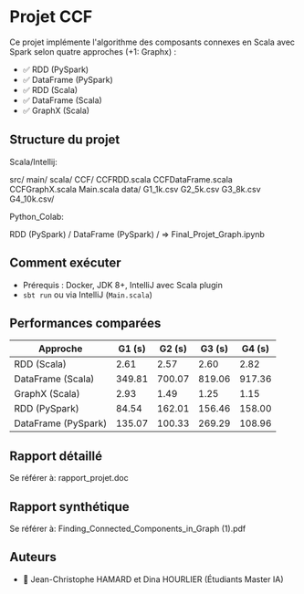 # Projet CCF
Ce projet implémente l'algorithme des composants connexes en Scala avec Spark selon quatre approches (+1: Graphx) :

- ✅ RDD (PySpark) 
- ✅ DataFrame (PySpark)
- ✅ RDD (Scala)
- ✅ DataFrame (Scala)
- ✅ GraphX (Scala)

## Structure du projet 

Scala/Intellij:

src/
main/
scala/
CCF/
CCFRDD.scala
CCFDataFrame.scala
CCFGraphX.scala
Main.scala
data/
G1_1k.csv
G2_5k.csv
G3_8k.csv
G4_10k.csv/

Python_Colab:

RDD (PySpark) / DataFrame (PySpark) / => Final_Projet_Graph.ipynb





## Comment exécuter

- Prérequis : Docker, JDK 8+, IntelliJ avec Scala plugin
- `sbt run` ou via IntelliJ (`Main.scala`)

## Performances comparées

| Approche       | G1 (s) | G2 (s) | G3 (s) | G4 (s) |
|----------------|--------|--------|--------|--------|
| RDD (Scala)    | 2.61   | 2.57   | 2.60   | 2.82   |
| DataFrame (Scala) | 349.81 | 700.07 | 819.06 | 917.36 |
| GraphX (Scala) | 2.93   | 1.49   | 1.25   | 1.15   |
| RDD (PySpark)  | 84.54  | 162.01 | 156.46 | 158.00 |
| DataFrame (PySpark) | 135.07 | 100.33 | 269.29 | 108.96 |


## Rapport détaillé

Se référer à: rapport_projet.doc

## Rapport synthétique

Se référer à: Finding_Connected_Components_in_Graph (1).pdf

## Auteurs

- 👤 Jean-Christophe HAMARD et Dina HOURLIER (Étudiants Master IA)



